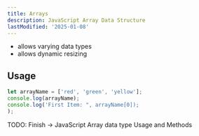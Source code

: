 ```yaml
---
title: Arrays
description: JavaScript Array Data Structure
lastModified: '2025-01-08'
---
```


- allows varying data types
- allows dynamic resizing

## Usage

```js
let arrayName = ['red', 'green', 'yellow'];
console.log(arrayName);
console.log('First Item: ", arrayName[0]);
);
```

TODO: Finish -> JavaScript Array data type Usage and Methods
